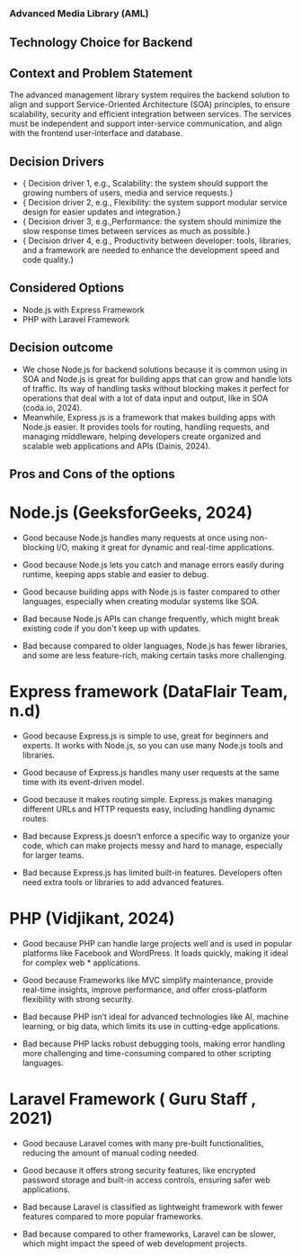 ### Advanced Media Library (AML)
## Technology Choice for Backend
## Context and Problem Statement

The advanced management library system requires the backend solution to align and support Service-Oriented Architecture (SOA) principles, to ensure scalability, security and efficient integration between services. The services must be independent and support inter-service communication, and align with the frontend user-interface and database.

## Decision Drivers

* { Decision driver 1, e.g., Scalability: the system should support the growing numbers of users, media and service requests.}
* { Decision driver 2, e.g., Flexibility: the system support modular service design for easier updates and integration.}
* { Decision driver 3, e.g.,Performance: the system should minimize the slow response times between services as much as possible.}
* { Decision driver 4, e.g., Productivity between developer: tools, libraries, and a framework are needed to enhance the development speed and code quality.}

## Considered Options

* Node.js with Express Framework
* PHP with Laravel Framework

## Decision outcome

* We chose Node.js for backend solutions because it is common using in SOA and Node.js is great for building apps that can grow and handle lots of traffic. Its way of handling tasks without blocking makes it perfect for operations that deal with a lot of data input and output, like in SOA (coda.io, 2024).
* Meanwhile, Express.js is a framework that makes building apps with Node.js easier. It provides tools for routing, handling requests, and managing middleware, helping developers create organized and scalable web applications and APIs (Dainis, 2024).

## Pros and Cons of the options

# Node.js (GeeksforGeeks, 2024)

* Good because Node.js handles many requests at once using non-blocking I/O, making it great for dynamic and real-time applications.
* Good because Node.js lets you catch and manage errors easily during runtime, keeping apps stable and easier to debug.
* Good because building apps with Node.js is faster compared to other languages, especially when creating modular systems like SOA.

* Bad because Node.js APIs can change frequently, which might break existing code if you don't keep up with updates.
* Bad because compared to older languages, Node.js has fewer libraries, and some are less feature-rich, making certain tasks more challenging.

# Express framework (DataFlair Team, n.d)

* Good because Express.js is simple to use, great for beginners and experts. It works with Node.js, so you can use many Node.js tools and libraries.
* Good because of Express.js handles many user requests at the same time with its event-driven model.
* Good because it makes routing simple. Express.js makes managing different URLs and HTTP requests easy, including handling dynamic routes.

* Bad because Express.js doesn’t enforce a specific way to organize your code, which can make projects messy and hard to manage, especially for larger teams.
* Bad because Express.js has limited built-in features. Developers often need extra tools or libraries to add advanced features.

# PHP (Vidjikant, 2024)

* Good because PHP can handle large projects well and is used in popular platforms like Facebook and WordPress. It loads quickly, making it ideal for complex web * applications.
* Good because Frameworks like MVC simplify maintenance, provide real-time insights, improve performance, and offer cross-platform flexibility with strong security.

* Bad because PHP isn’t ideal for advanced technologies like AI, machine learning, or big data, which limits its use in cutting-edge applications.
* Bad because PHP lacks robust debugging tools, making error handling more challenging and time-consuming compared to other scripting languages.

# Laravel Framework ( Guru Staff , 2021)

* Good because Laravel comes with many pre-built functionalities, reducing the amount of manual coding needed.
* Good because it offers strong security features, like encrypted password storage and built-in access controls, ensuring safer web applications.

* Bad because Laravel is classified as lightweight framework with fewer features compared to more popular frameworks.
* Bad because compared to other frameworks, Laravel can be slower, which might impact the speed of web development projects.
